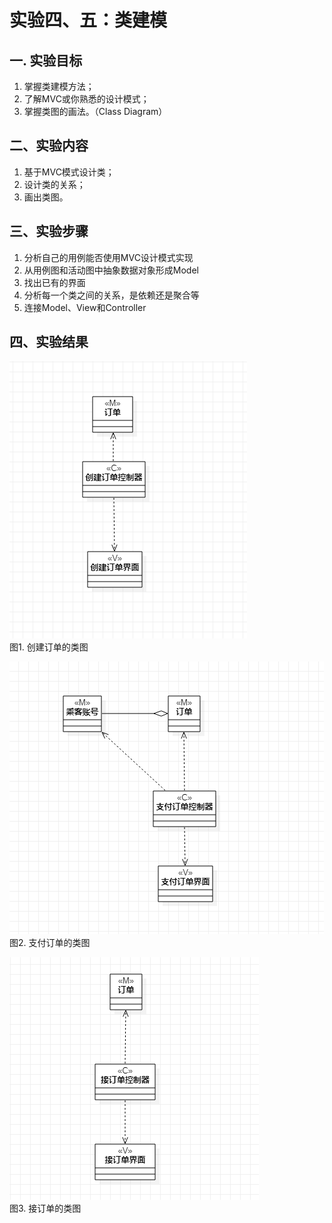 # 实验四、五：类建模

## 一. 实验目标
1. 掌握类建模方法；
2. 了解MVC或你熟悉的设计模式；
3. 掌握类图的画法。（Class Diagram）



## 二、实验内容

1. 基于MVC模式设计类；
2. 设计类的关系；
3. 画出类图。



## 三、实验步骤

1. 分析自己的用例能否使用MVC设计模式实现
2. 从用例图和活动图中抽象数据对象形成Model
3. 找出已有的界面
4. 分析每一个类之间的关系，是依赖还是聚合等
5. 连接Model、View和Controller

## 四、实验结果


![创建订单的类图](./Lab4-1.jpg)  
图1. 创建订单的类图

![支付订单的类图](./Lab4-2.jpg)  
图2. 支付订单的类图

![创接单的类图](./Lab4-3.jpg)  
图3. 接订单的类图


